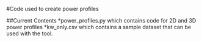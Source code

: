#Code used to create power profiles

##Current Contents
*power_profiles.py which contains code for 2D and 3D power profiles
*kw_only.csv which contains a sample dataset that can be used with the tool.

